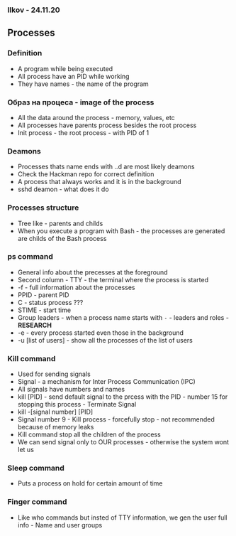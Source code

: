 ### Ilkov  - 24.11.20

## Processes

### Definition
* A program while being executed
* All process have an PID while working
* They have names - the name of the program

### Образ на процеса - image of the process
* All the data around the process - memory, values, etc
* All processes have parents process besides the root process
* Init process - the root process - with PID of 1

### Deamons
* Processes thats name ends with ..d are most likely deamons
* Check the Hackman repo for correct definition
* A process that always works and it is in the background
* sshd deamon - what does it do

### Processes structure
* Tree like - parents and childs
* When you execute a program with Bash - the processes are generated are childs
of the Bash process

### ps command
* General info about the precesses at the foreground
* Second column - TTY - the terminal where the process is started
* -f - full information about the processes
* PPID - parent PID
* C - status process ???
* STIME - start time
* Group leaders - when a process name starts with `-` - leaders and roles - **RESEARCH**
* -e - every process started even those in the background
* -u [list of users] - show all the processes of the list of users

### Kill command
* Used for sending signals
* Signal - a mechanism for Inter Process Communication (IPC)
* All signals have numbers and names
* kill [PID] - send default signal to the prcess with the PID - number 15 for
stopping this process - Terminate Signal
* kill -[signal number] [PID]
* Signal number 9 - Kill process - forcefully stop - not recommended because of
memory leaks
* Kill command stop all the children of the process
* We can send signal only to OUR processes - otherwise the system wont let us

### Sleep command
* Puts a process on hold for certain amount of time

### Finger command
* Like who commands but insted of TTY information, we gen the user full info -
Name and user groups